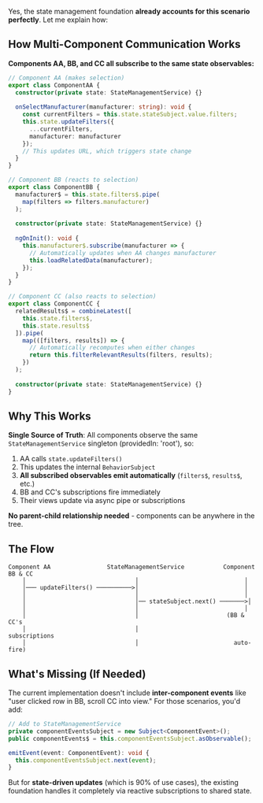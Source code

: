 Yes, the state management foundation **already accounts for this scenario perfectly**. Let me explain how:

## How Multi-Component Communication Works

**Components AA, BB, and CC all subscribe to the same state observables:**

```typescript
// Component AA (makes selection)
export class ComponentAA {
  constructor(private state: StateManagementService) {}
  
  onSelectManufacturer(manufacturer: string): void {
    const currentFilters = this.state.stateSubject.value.filters;
    this.state.updateFilters({
      ...currentFilters,
      manufacturer: manufacturer
    });
    // This updates URL, which triggers state change
  }
}

// Component BB (reacts to selection)
export class ComponentBB {
  manufacturer$ = this.state.filters$.pipe(
    map(filters => filters.manufacturer)
  );
  
  constructor(private state: StateManagementService) {}
  
  ngOnInit(): void {
    this.manufacturer$.subscribe(manufacturer => {
      // Automatically updates when AA changes manufacturer
      this.loadRelatedData(manufacturer);
    });
  }
}

// Component CC (also reacts to selection)
export class ComponentCC {
  relatedResults$ = combineLatest([
    this.state.filters$,
    this.state.results$
  ]).pipe(
    map(([filters, results]) => {
      // Automatically recomputes when either changes
      return this.filterRelevantResults(filters, results);
    })
  );
  
  constructor(private state: StateManagementService) {}
}
```

## Why This Works

**Single Source of Truth**: All components observe the same `StateManagementService` singleton (providedIn: 'root'), so:

1. AA calls `state.updateFilters()`
2. This updates the internal `BehaviorSubject`
3. **All subscribed observables emit automatically** (`filters$`, `results$`, etc.)
4. BB and CC's subscriptions fire immediately
5. Their views update via async pipe or subscriptions

**No parent-child relationship needed** - components can be anywhere in the tree.

## The Flow

```
Component AA                StateManagementService           Component BB & CC
    │                               │                              │
    │─── updateFilters() ──────────>│                              │
    │                               │                              │
    │                               │── stateSubject.next() ───────>│
    │                               │                              │
    │                               │                         (BB & CC's 
    │                               │                          subscriptions
    │                               │                           auto-fire)
```

## What's Missing (If Needed)

The current implementation doesn't include **inter-component events** like "user clicked row in BB, scroll CC into view." For those scenarios, you'd add:

```typescript
// Add to StateManagementService
private componentEventsSubject = new Subject<ComponentEvent>();
public componentEvents$ = this.componentEventsSubject.asObservable();

emitEvent(event: ComponentEvent): void {
  this.componentEventsSubject.next(event);
}
```

But for **state-driven updates** (which is 90% of use cases), the existing foundation handles it completely via reactive subscriptions to shared state.
